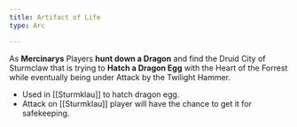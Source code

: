 ```yaml
---
title: Artifact of Life
type: Arc

---
```


As **Mercinarys** Players **hunt down a Dragon** and find the Druid City of Sturmclaw that is trying to **Hatch a Dragon Egg** with the Heart of the Forrest while eventually being under Attack by the Twilight Hammer.

- Used in [[Sturmklau]] to hatch dragon egg.
- Attack on [[Sturmklau]] player will have the chance to get it for safekeeping.
